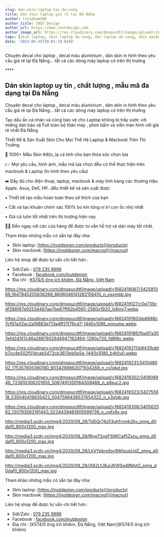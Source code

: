 ```yaml
---
slug: dan-skin-laptop-tai-da-nang
title: Dán skin laptop giá rẻ tại Đà Nẵng
author: tinspham209
author_title: INUT Design
author_url: https://www.inutdesign.com
author_image_url: https://res.cloudinary.com/dmspucdtf/image/upload/v1663647671/inut/292635797_197003529328579_4330060878795101093_n_bjzhby.jpg
tags: [skin laptop, skin laptop da nang, dan laptop da nang, skin macbook da nang]
date: '2023-04-25T10:01:19.024Z'
---
```


Chuyên decal cho laptop , decal màu aluminium , dán skin in hình theo yêu cầu giá rẻ tại Đà Nẵng... tất cả các dòng máy laptop có trên thị trường

<!-- truncate-->****

<!-- ## Table of contents -->

## Dán skin laptop uy tín , chất lượng , mẫu mã đa dạng tại Đà Nẵng
Chuyên decal cho laptop , decal màu aluminium , dán skin in hình theo yêu cầu giá rẻ tại Đà Nẵng... tất cả các dòng máy laptop có trên thị trường

Tạo dấu ấn cá nhân và cũng bảo vệ cho Laptop không bị trầy xước với miếng dán bảo vệ Full toàn bộ thân máy , phím bấm và viền màn hình với giá rẻ nhất Đà Nẵng

Thiết Kế & Sản Xuất Skin Cho Mọi Thế Hệ Laptop & Macbook Trên Thị Trường

🤙 1000+ Mẫu Skin #độc_lạ cá tính cho bạn thỏa sức chọn lựa

👉 Mọi yêu cầu, hình ảnh, mẫu mã lựa chọn đều có thể thực hiện trên macbook & Laptop (In hình theo yêu cầu)

➡️ Đầy đủ cho điện thoại, laptop, macbook & máy tính bảng các thương hiệu Apple. Asus, Dell, HP…đều thiết kế và sản xuất được

▪️ Thiết kế tạo mẫu hoàn toàn theo sở thích của bạn

▪️ Cắt và tạo khuân chính xác 100% bo kín từng vị trí con ốc nhỏ nhất

▪️ Giá cả luôn tốt nhất trên thị trường hiện nay

💯💯 Đến ngay với các cửa hàng để được tư vẫn hỗ trợ và dán máy tốt nhất.

Tham khảo những mẫu có sẵn tại đây nha:
- Skin laptop: [https://inutdesign.com/products](/products)
- Skin macbook: [https://inutdesign.com/macnut](/macnut)

Liên hệ shop để được tư vấn chi tiết hơn :
- Sdt/Zalo : [079 235 9996](tel:0792359996)
- Facebook : [facebook.com/inutdesign](https://www.facebook.com/inutdesign)
- Địa chỉ : [K574/5 ông ích khiêm, Đà Nẵng, Việt Nam](https://goo.gl/maps/PpPJPgWsm3CigD9E8)

https://res.cloudinary.com/dmspucdtf/image/upload/v1682419067/342581389_1647845205636266_8606046141282158410_n_osxmbb.jpg

https://res.cloudinary.com/dmspucdtf/image/upload/v1682419127/c0e739cdf286f87e92534487ae7be67ff82b4565-2560x1920_lx8my7.webp

https://res.cloudinary.com/dmspucdtf/image/upload/v1682419160/bb6688c7cf67a02ac2a19883e713a4ff21f76cd7-1440x1086_pnnump.webp

https://res.cloudinary.com/dmspucdtf/image/upload/v1682419186/fba97a307efd2d3f7c46a2887802646947162464-1280x720_fd89tc.webp

https://res.cloudinary.com/dmspucdtf/image/upload/v1682419211/b8431bddb7cc4e502f01dcab5472cb3613eb5e5a-1440x1080_b4t0u0.webp

https://res.cloudinary.com/dmspucdtf/image/upload/v1682419231/341048092_175357805390180_9034299862071504269_n_cx1qkd.jpg

https://res.cloudinary.com/dmspucdtf/image/upload/v1682419302/341908948_723810306201955_5067491350164308468_n_e8suc2.jpg

https://res.cloudinary.com/dmspucdtf/image/upload/v1682419323/342755618_535040418835422_5047588438537654322_n_x3vlqb.jpg

https://res.cloudinary.com/dmspucdtf/image/upload/v1682419358/340562562_130793563191443_5224439481905599739_n_ugfx9x.jpg

http://media3.scdn.vn/img4/2020/09_28/Td5Qr74z53uhfrxmb2kv_simg_d0daf0_800x1200_max.jpg

http://media3.scdn.vn/img4/2020/09_28/IRvpTSxgFSlWCaf5Zxcu_simg_d0daf0_800x1200_max.jpg

http://media3.scdn.vn/img4/2020/09_28/LkVYpbrpfoc9WIqupUdZ_simg_d0daf0_800x1200_max.jpg

http://media3.scdn.vn/img4/2020/09_28/jX82LfJ8uIJKWSwMMstO_simg_d0daf0_800x1200_max.jpg

Tham khảo những mẫu có sẵn tại đây nha:
- Skin laptop: [https://inutdesign.com/products](/products)
- Skin macbook: [https://inutdesign.com/macnut](/macnut)

Liên hệ shop để được tư vấn chi tiết hơn :
- Sdt/Zalo : [079 235 9996](tel:0792359996)
- Facebook : [facebook.com/inutdesign](https://www.facebook.com/inutdesign)
- Địa chỉ : [K574/5 ông ích khiêm, Đà Nẵng, Việt Nam](K574/5 ông ích khiêm)